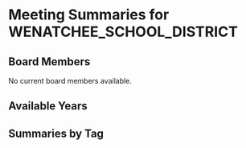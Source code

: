 # Meeting Summaries for WENATCHEE_SCHOOL_DISTRICT

## Board Members

No current board members available.

## Available Years

## Summaries by Tag
